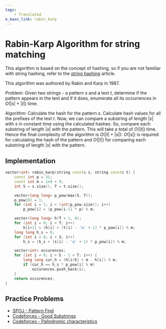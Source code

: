 ```yaml
---
tags:
    - Translated
e_maxx_link: rabin_karp
---
```


# Rabin-Karp Algorithm for string matching

This algorithm is based on the concept of hashing, so if you are not familiar with string hashing, refer to the [string hashing](string-hashing.md) article.

This algorithm was authored by Rabin and Karp in 1987.

Problem: Given two strings - a pattern $s$ and a text $t$, determine if the pattern appears in the text and if it does, enumerate all its occurrences in $O(|s| + |t|)$ time.

Algorithm: Calculate the hash for the pattern $s$. Calculate hash values for all the prefixes of the text $t$. Now, we can compare a substring of length $|s|$ with $s$ in constant time using the calculated hashes. So, compare each substring of length $|s|$ with the pattern. This will take a total of $O(|t|)$ time. Hence the final complexity of the algorithm is $O(|t| + |s|)$: $O(|s|)$ is required for calculating the hash of the pattern and $O(|t|)$ for comparing each substring of length $|s|$ with the pattern.

## Implementation

```{.cpp file=rabin_karp}
vector<int> rabin_karp(string const& s, string const& t) {
    const int p = 31;
    const int m = 1e9 + 9;
    int S = s.size(), T = t.size();

    vector<long long> p_pow(max(S, T));
    p_pow[0] = 1;
    for (int i = 1; i < (int)p_pow.size(); i++)
        p_pow[i] = (p_pow[i-1] * p) % m;

    vector<long long> h(T + 1, 0);
    for (int i = 0; i < T; i++)
        h[i+1] = (h[i] + (t[i] - 'a' + 1) * p_pow[i]) % m;
    long long h_s = 0;
    for (int i = 0; i < S; i++)
        h_s = (h_s + (s[i] - 'a' + 1) * p_pow[i]) % m;

    vector<int> occurences;
    for (int i = 0; i + S - 1 < T; i++) {
        long long cur_h = (h[i+S] + m - h[i]) % m;
        if (cur_h == h_s * p_pow[i] % m)
            occurences.push_back(i);
    }
    return occurences;
}
```

## Practice Problems

-   [SPOJ - Pattern Find](http://www.spoj.com/problems/NAJPF/)
-   [Codeforces - Good Substrings](http://codeforces.com/problemset/problem/271/D)
-   [Codeforces - Palindromic characteristics](https://codeforces.com/problemset/problem/835/D)
